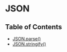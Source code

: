 # JSON

## Table of Contents

- [JSON.parse()](https://github.com/Nismit/catch-up-es5/blob/master/public_html/04-json/01-parse.js)
- [JSON.stringify()](https://github.com/Nismit/catch-up-es5/blob/master/public_html/04-json/02-stringify.js)
